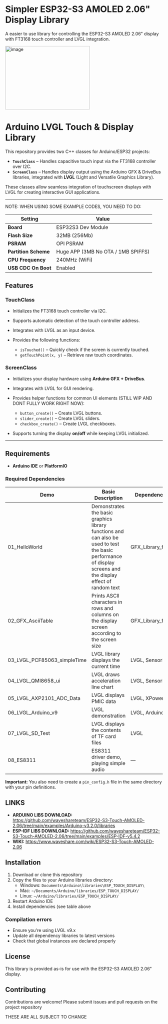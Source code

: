 

# Simpler ESP32-S3 AMOLED 2.06" Display Library

A easier to use library for controlling the ESP32-S3 AMOLED 2.06" display with FT3168 touch controller and LVGL integration.

<img width="270" height="203" alt="image" src="https://github.com/user-attachments/assets/3c2f57c0-1153-4300-82ca-c60a3f09c733" />

# Arduino LVGL Touch & Display Library

This repository provides two C++ classes for Arduino/ESP32 projects:

* **`TouchClass`** – Handles capacitive touch input via the FT3168 controller over I2C.
* **`ScreenClass`** – Handles display output using the Arduino GFX & DriveBus libraries, integrated with **LVGL** (Light and Versatile Graphics Library).

These classes allow seamless integration of touchscreen displays with LVGL for creating interactive GUI applications.

---


NOTE:
WHEN USING SOME EXAMPLE CODES, YOU NEED TO DO:


| Setting              | Value                                   |
|----------------------|------------------------------------------|
| **Board**            | ESP32S3 Dev Module                      |
| **Flash Size**       | 32MB (256Mb)                            |
| **PSRAM**            | OPI PSRAM                               |
| **Partition Scheme** | Huge APP (3MB No OTA / 1MB SPIFFS)      |
| **CPU Frequency**    | 240MHz (WiFi)                           |
| **USB CDC On Boot**  | Enabled                                 |


## Features

### TouchClass

* Initializes the FT3168 touch controller via I2C.
* Supports automatic detection of the touch controller address.
* Integrates with LVGL as an input device.
* Provides the following functions:

  * `isTouched()` – Quickly check if the screen is currently touched.
  * `getTouchPoint(x, y)` – Retrieve raw touch coordinates.

### ScreenClass

* Initializes your display hardware using **Arduino GFX + DriveBus**.
* Integrates with LVGL for GUI rendering.
* Provides helper functions for common UI elements (STILL WIP AND DONT FULLY WORK RIGHT NOW):

  * `button_create()` – Create LVGL buttons.
  * `slider_create()` – Create LVGL sliders.
  * `checkbox_create()` – Create LVGL checkboxes.
* Supports turning the display **on/off** while keeping LVGL initialized.

---



## Requirements

* **Arduino IDE** or **PlatformIO**
### Required Dependencies

| Demo                        | Basic Description                                                                                                                                             | Dependency Library      |
| --------------------------- | ------------------------------------------------------------------------------------------------------------------------------------------------------------- | ----------------------- |
| 01_HelloWorld               | Demonstrates the basic graphics library functions and can also be used to test the basic performance of display screens and the display effect of random text | GFX_Library_for_Arduino |
| 02_GFX_AsciiTable           | Prints ASCII characters in rows and columns on the display screen according to the screen size                                                                | GFX_Library_for_Arduino |
| 03_LVGL_PCF85063_simpleTime | LVGL library displays the current time                                                                                                                        | LVGL, SensorLib         |
| 04_LVGL_QMI8658_ui          | LVGL draws acceleration line chart                                                                                                                            | LVGL, SensorLib         |
| 05_LVGL_AXP2101_ADC_Data    | LVGL displays PMIC data                                                                                                                                       | LVGL, XPowersLib        |
| 06_LVGL_Arduino_v9          | LVGL demonstration                                                                                                                                            | LVGL, Arduino_DriveBus  |
| 07_LVGL_SD_Test             | LVGL displays the contents of TF card files                                                                                                                   | LVGL                    |
| 08_ES8311                   | ES8311 driver demo, playing simple audio                                                                                                                      | —                       |

**Important:** You also need to create a `pin_config.h` file in the same directory with your pin definitions.

## LINKS

- **ARDUINO LIBS DOWNLOAD:** https://github.com/waveshareteam/ESP32-S3-Touch-AMOLED-2.06/tree/main/examples/Arduino-v3.2.0/libraries
- **ESP-IDF LIBS DOWNLOAD:** https://github.com/waveshareteam/ESP32-S3-Touch-AMOLED-2.06/tree/main/examples/ESP-IDF-v5.4.2
- **WIKI:** https://www.waveshare.com/wiki/ESP32-S3-Touch-AMOLED-2.06




## Installation

1. Download or clone this repository
2. Copy the files to your Arduino libraries directory:
   - Windows: `Documents\Arduino\libraries\ESP_TOUCH_DISPLAY\`
   - Mac: `~/Documents/Arduino/libraries/ESP_TOUCH_DISPLAY/`
   - Linux: `~/Arduino/libraries/ESP_TOUCH_DISPLAY/`
3. Restart Arduino IDE
4. Install dependencies (see table above

### Compilation errors
- Ensure you're using LVGL v9.x
- Update all dependency libraries to latest versions
- Check that global instances are declared properly

## License

This library is provided as-is for use with the ESP32-S3 AMOLED 2.06" display.

## Contributing

Contributions are welcome! Please submit issues and pull requests on the project repository


THESE ARE ALL SUBJECT TO CHANGE
